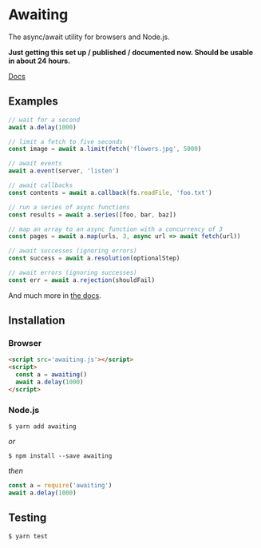 # Awaiting

The async/await utility for browsers and Node.js.

**Just getting this set up / published / documented now. Should be usable in about 24 hours.**

[Docs](api.md)

## Examples

```js
// wait for a second
await a.delay(1000)

// limit a fetch to five seconds
const image = await a.limit(fetch('flowers.jpg', 5000)

// await events
await a.event(server, 'listen')

// await callbacks
const contents = await a.callback(fs.readFile, 'foo.txt')

// run a series of async functions
const results = await a.series([foo, bar, baz])

// map an array to an async function with a concurrency of 3
const pages = await a.map(urls, 3, async url => await fetch(url))

// await successes (ignoring errors)
const success = await a.resolution(optionalStep)

// await errors (ignoring successes)
const err = await a.rejection(shouldFail)
```

And much more in [the docs](api.md).

## Installation

### Browser

```html
<script src='awaiting.js'></script>
<script>
  const a = awaiting()
  await a.delay(1000)
</script>
```

### Node.js

```
$ yarn add awaiting
```

*or*

```
$ npm install --save awaiting
```

*then*

```js
const a = require('awaiting')
await a.delay(1000)
```

## Testing

```
$ yarn test
```
